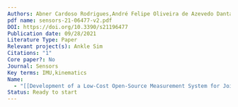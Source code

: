 ```yaml
---
Authors: Abner Cardoso Rodrigues,André Felipe Oliveira de Azevedo Dantas,Edgard Morya,Túlio Fernandes de Almeida
pdf name: sensors-21-06477-v2.pdf
DOI: https://doi.org/10.3390/s21196477
Publication date: 09/28/2021
Literature Type: Paper
Relevant project(s): Ankle Sim
Citations: "1"
Core paper?: No
Journal: Sensors
Key terms: IMU,kinematics
Name:
  - "[[Development of a Low-Cost Open-Source Measurement System for Joint Angle Estimation]]"
Status: Ready to start
---
```

